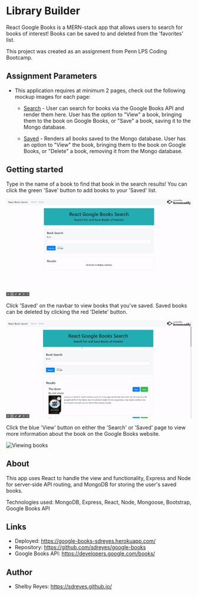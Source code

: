 # Library Builder

React Google Books is a MERN-stack app that allows users to search for books of interest! Books can be saved to and deleted from the 'favorites' list.

This project was created as an assignment from Penn LPS Coding Bootcamp.

## Assignment Parameters

* This application requires at minimum 2 pages, check out the following mockup images for each page:

  * [Search](client/public/img/readme/Search.png) - User can search for books via the Google Books API and render them here. User has the option to "View" a book, bringing them to the book on Google Books, or "Save" a book, saving it to the Mongo database.

  * [Saved](client/public/img/readme/Saved.png) - Renders all books saved to the Mongo database. User has an option to "View" the book, bringing them to the book on Google Books, or "Delete" a book, removing it from the Mongo database.

## Getting started

Type in the name of a book to find that book in the search results! You can click the green 'Save' button to add books to your 'Saved' list.

![Searching for and saving books](client/public/img/readme/search.gif)

Click 'Saved' on the navbar to view books that you've saved. Saved books can be deleted by clicking the red 'Delete' button.

![Deleting saved books](client/public/img/readme/saved.gif)

Click the blue 'View' button on either the 'Search' or 'Saved' page to view more information about the book on the Google Books website.

![Viewing books](client/public/img/readme/view.gif)

## About

This app uses React to handle the view and functionality, Express and Node for server-side API routing, and MongoDB for storing the user's saved books.

Technologies used: MongoDB, Express, React, Node, Mongoose, Bootstrap, Google Books API

## Links

- Deployed: https://google-books-sdreyes.herokuapp.com/
- Repository: https://github.com/sdreyes/google-books
- Google Books API: https://developers.google.com/books/

## Author

- Shelby Reyes: https://sdreyes.github.io/
